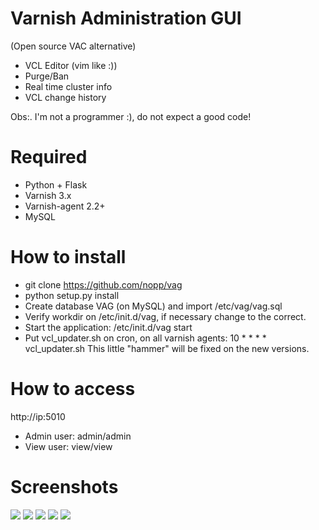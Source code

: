 Varnish Administration GUI 
=============================
(Open source VAC alternative)

* VCL Editor (vim like :))
* Purge/Ban
* Real time cluster info
* VCL change history

Obs:. I'm not a programmer :), do not expect a good code!

Required
========

* Python + Flask
* Varnish 3.x
* Varnish-agent 2.2+
* MySQL

How to install
==============

* git clone https://github.com/nopp/vag
* python setup.py install
* Create database VAG (on MySQL) and import /etc/vag/vag.sql
* Verify workdir on /etc/init.d/vag, if necessary change to the correct.
* Start the application: /etc/init.d/vag start
* Put vcl_updater.sh on cron, on all varnish agents: 
  10 * * * * vcl_updater.sh
  This little "hammer" will be fixed on the new versions.

How to access
=============

http://ip:5010

* Admin user: admin/admin
* View user: view/view


Screenshots
==========
![](http://rapido.taxi.br/img/tela_home.png)
![](http://rapido.taxi.br/img/register_varnish.png)
![](http://rapido.taxi.br/img/tela_ban.png)
![](http://rapido.taxi.br/img/cluster_status.png)
![](http://rapido.taxi.br/img/tela_edit.png)
